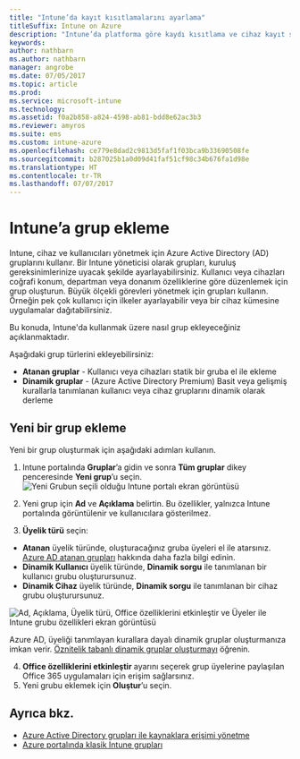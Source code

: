 ```yaml
---
title: "Intune’da kayıt kısıtlamalarını ayarlama"
titleSuffix: Intune on Azure
description: "Intune’da platforma göre kaydı kısıtlama ve cihaz kayıt sınırı ayarlama. \""
keywords: 
author: nathbarn
ms.author: nathbarn
manager: angrobe
ms.date: 07/05/2017
ms.topic: article
ms.prod: 
ms.service: microsoft-intune
ms.technology: 
ms.assetid: f0a2b858-a824-4598-ab81-bdd8e62ac3b3
ms.reviewer: amyros
ms.suite: ems
ms.custom: intune-azure
ms.openlocfilehash: ce779e8dad2c9813d5faf1f03bca9b33690508fe
ms.sourcegitcommit: b287025b1a0d09d41faf51cf98c34b676fa1d98e
ms.translationtype: HT
ms.contentlocale: tr-TR
ms.lasthandoff: 07/07/2017
---
```

# <a name="add-groups-in-intune"></a>Intune’a grup ekleme
Intune, cihaz ve kullanıcıları yönetmek için Azure Active Directory (AD) gruplarını kullanır. Bir Intune yöneticisi olarak grupları, kuruluş gereksinimlerinize uyacak şekilde ayarlayabilirsiniz. Kullanıcı veya cihazları coğrafi konum, departman veya donanım özelliklerine göre düzenlemek için grup oluşturun. Büyük ölçekli görevleri yönetmek için grupları kullanın. Örneğin pek çok kullanıcı için ilkeler ayarlayabilir veya bir cihaz kümesine uygulamalar dağıtabilirsiniz.

Bu konuda, Intune'da kullanmak üzere nasıl grup ekleyeceğiniz açıklanmaktadır.

Aşağıdaki grup türlerini ekleyebilirsiniz:
- **Atanan gruplar** - Kullanıcı veya cihazları statik bir gruba el ile ekleme
- **Dinamik gruplar** - (Azure Active Directory Premium) Basit veya gelişmiş kurallarla tanımlanan kullanıcı veya cihaz gruplarını dinamik olarak derleme

## <a name="add-a-new-group"></a>Yeni bir grup ekleme

Yeni bir grup oluşturmak için aşağıdaki adımları kullanın.
1. Intune portalında **Gruplar**’a gidin ve sonra **Tüm gruplar** dikey penceresinde **Yeni grup**’u seçin.
  ![Yeni Grubun seçili olduğu Intune portalı ekran görüntüsü](./media/groups-add-new.png)
2. Yeni grup için **Ad** ve **Açıklama** belirtin. Bu özellikler, yalnızca Intune portalında görüntülenir ve kullanıcılara gösterilmez.

3. **Üyelik türü** seçin:
  - **Atanan** üyelik türünde, oluşturacağınız gruba üyeleri el ile atarsınız. [Azure AD atanan grupları](https://docs.microsoft.com/azure/active-directory/active-directory-groups-create-azure-portal) hakkında daha fazla bilgi edinin.
  - **Dinamik Kullanıcı** üyelik türünde, **Dinamik sorgu** ile tanımlanan bir kullanıcı grubu oluşturursunuz.
  - **Dinamik Cihaz** üyelik türünde, **Dinamik sorgu** ile tanımlanan bir cihaz grubu oluşturursunuz.

  ![Ad, Açıklama, Üyelik türü, Office özelliklerini etkinleştir ve Üyeler ile Intune grubu özellikleri ekran görüntüsü](./media/groups-add-properties.png)

  Azure AD, üyeliği tanımlayan kurallara dayalı dinamik gruplar oluşturmanıza imkan verir. [Öznitelik tabanlı dinamik gruplar oluşturmayı](https://docs.microsoft.com/azure/active-directory/active-directory-groups-dynamic-membership-azure-portal) öğrenin.

4. **Office özelliklerini etkinleştir** ayarını seçerek grup üyelerine paylaşılan Office 365 uygulamaları için erişim sağlarsınız.
5. Yeni grubu eklemek için **Oluştur**’u seçin.

## <a name="see-also"></a>Ayrıca bkz.
- [Azure Active Directory grupları ile kaynaklara erişimi yönetme](https://docs.microsoft.com/azure/active-directory/active-directory-manage-groups)
- [Azure portalında klasik Intune grupları](groups-get-started.md)
